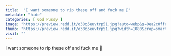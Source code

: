 ```yaml
---
title:  "I want someone to rip these off and fuck me 🥺"
metadate: "hide"
categories: [ God Pussy ]
image: "https://preview.redd.it/o38q5euvtrp51.jpg?auto=webp&s=0ea2c0ffe58470f0ab068030e2afeb2f5ab09e6a"
thumb: "https://preview.redd.it/o38q5euvtrp51.jpg?width=1080&crop=smart&auto=webp&s=64370b4bb8251e728cf65530f7fa91f45f539f66"
visit: ""
---
```

I want someone to rip these off and fuck me 🥺
